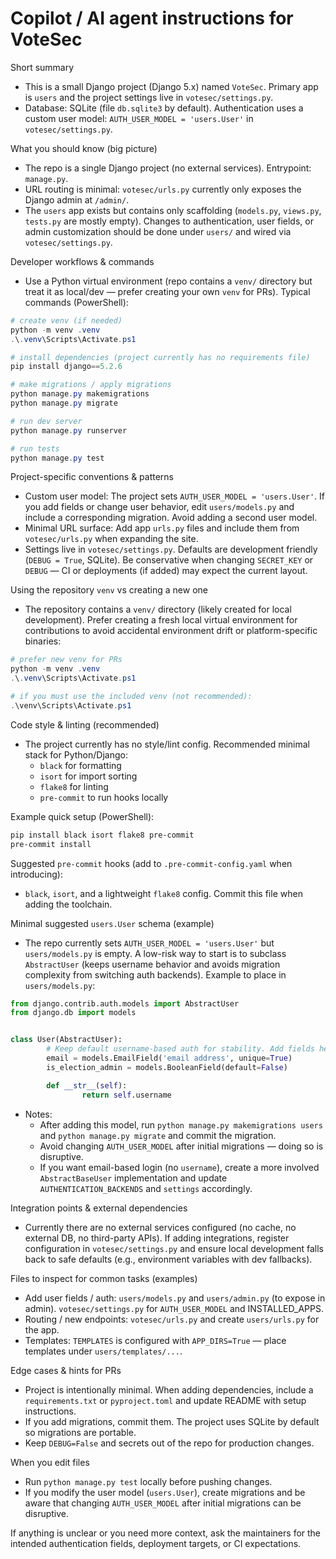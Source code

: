 <!--
Project: VoteSec
Purpose: Provide concise, actionable instructions for AI coding agents (Copilot / coding agents)
--> 

# Copilot / AI agent instructions for VoteSec

Short summary
- This is a small Django project (Django 5.x) named `VoteSec`. Primary app is `users` and the project settings live in `votesec/settings.py`.
- Database: SQLite (file `db.sqlite3` by default). Authentication uses a custom user model: `AUTH_USER_MODEL = 'users.User'` in `votesec/settings.py`.

What you should know (big picture)
- The repo is a single Django project (no external services). Entrypoint: `manage.py`.
- URL routing is minimal: `votesec/urls.py` currently only exposes the Django admin at `/admin/`.
- The `users` app exists but contains only scaffolding (`models.py`, `views.py`, `tests.py` are mostly empty). Changes to authentication, user fields, or admin customization should be done under `users/` and wired via `votesec/settings.py`.

Developer workflows & commands
- Use a Python virtual environment (repo contains a `venv/` directory but treat it as local/dev — prefer creating your own `venv` for PRs). Typical commands (PowerShell):

```powershell
# create venv (if needed)
python -m venv .venv
.\.venv\Scripts\Activate.ps1

# install dependencies (project currently has no requirements file)
pip install django==5.2.6

# make migrations / apply migrations
python manage.py makemigrations
python manage.py migrate

# run dev server
python manage.py runserver

# run tests
python manage.py test
```

Project-specific conventions & patterns
- Custom user model: The project sets `AUTH_USER_MODEL = 'users.User'`. If you add fields or change user behavior, edit `users/models.py` and include a corresponding migration. Avoid adding a second user model.
- Minimal URL surface: Add app `urls.py` files and include them from `votesec/urls.py` when expanding the site.
- Settings live in `votesec/settings.py`. Defaults are development friendly (`DEBUG = True`, SQLite). Be conservative when changing `SECRET_KEY` or `DEBUG` — CI or deployments (if added) may expect the current layout.

Using the repository `venv` vs creating a new one
- The repository contains a `venv/` directory (likely created for local development). Prefer creating a fresh local virtual environment for contributions to avoid accidental environment drift or platform-specific binaries:

```powershell
# prefer new venv for PRs
python -m venv .venv
.\.venv\Scripts\Activate.ps1

# if you must use the included venv (not recommended):
.\venv\Scripts\Activate.ps1
```

Code style & linting (recommended)
- The project currently has no style/lint config. Recommended minimal stack for Python/Django:
	- `black` for formatting
	- `isort` for import sorting
	- `flake8` for linting
	- `pre-commit` to run hooks locally

Example quick setup (PowerShell):

```powershell
pip install black isort flake8 pre-commit
pre-commit install
```

Suggested `pre-commit` hooks (add to `.pre-commit-config.yaml` when introducing):
- `black`, `isort`, and a lightweight `flake8` config. Commit this file when adding the toolchain.

Minimal suggested `users.User` schema (example)
- The repo currently sets `AUTH_USER_MODEL = 'users.User'` but `users/models.py` is empty. A low-risk way to start is to subclass `AbstractUser` (keeps username behavior and avoids migration complexity from switching auth backends). Example to place in `users/models.py`:

```python
from django.contrib.auth.models import AbstractUser
from django.db import models


class User(AbstractUser):
		# Keep default username-based auth for stability. Add fields here.
		email = models.EmailField('email address', unique=True)
		is_election_admin = models.BooleanField(default=False)

		def __str__(self):
				return self.username
```

- Notes:
	- After adding this model, run `python manage.py makemigrations users` and `python manage.py migrate` and commit the migration.
	- Avoid changing `AUTH_USER_MODEL` after initial migrations — doing so is disruptive.
	- If you want email-based login (no `username`), create a more involved `AbstractBaseUser` implementation and update `AUTHENTICATION_BACKENDS` and `settings` accordingly.

Integration points & external dependencies
- Currently there are no external services configured (no cache, no external DB, no third-party APIs). If adding integrations, register configuration in `votesec/settings.py` and ensure local development falls back to safe defaults (e.g., environment variables with dev fallbacks).

Files to inspect for common tasks (examples)
- Add user fields / auth: `users/models.py` and `users/admin.py` (to expose in admin). `votesec/settings.py` for `AUTH_USER_MODEL` and INSTALLED_APPS.
- Routing / new endpoints: `votesec/urls.py` and create `users/urls.py` for the app.
- Templates: `TEMPLATES` is configured with `APP_DIRS=True` — place templates under `users/templates/...`.

Edge cases & hints for PRs
- Project is intentionally minimal. When adding dependencies, include a `requirements.txt` or `pyproject.toml` and update README with setup instructions.
- If you add migrations, commit them. The project uses SQLite by default so migrations are portable.
- Keep `DEBUG=False` and secrets out of the repo for production changes.

When you edit files
- Run `python manage.py test` locally before pushing changes.
- If you modify the user model (`users.User`), create migrations and be aware that changing `AUTH_USER_MODEL` after initial migrations can be disruptive.

If anything is unclear or you need more context, ask the maintainers for the intended authentication fields, deployment targets, or CI expectations.
